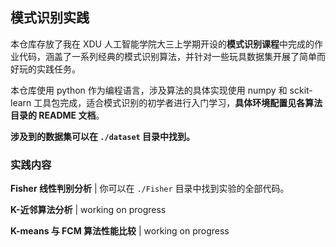 ## 模式识别实践

本仓库存放了我在 XDU 人工智能学院大三上学期开设的**模式识别课程**中完成的作业代码，涵盖了一系列经典的模式识别算法，并针对一些玩具数据集开展了简单而好玩的实践任务。

本仓库使用 python 作为编程语言，涉及算法的具体实现使用 numpy 和 sckit-learn 工具包完成，适合模式识别的初学者进行入门学习，**具体环境配置见各算法目录的 README 文档**。

**涉及到的数据集可以在 `./dataset` 目录中找到。**

### 实践内容


**Fisher 线性判别分析** | 你可以在 `./Fisher` 目录中找到实验的全部代码。

**K-近邻算法分析** | working on progress

**K-means 与 FCM 算法性能比较** | working on progress